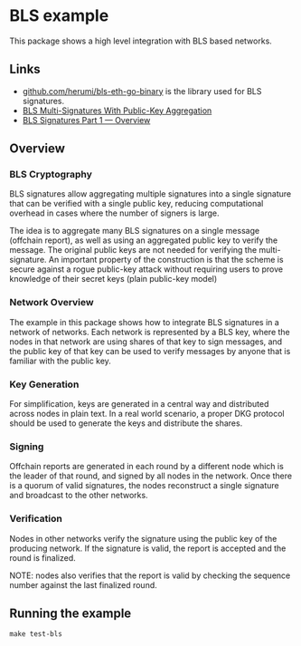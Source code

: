 # BLS example

This package shows a high level integration with BLS based networks.

## Links

- [github.com/herumi/bls-eth-go-binary](https://github.com/herumi/bls-eth-go-binary) is the library used for BLS signatures.
- [BLS Multi-Signatures With Public-Key Aggregation](https://crypto.stanford.edu/~dabo/pubs/papers/BLSmultisig.html)
- [BLS Signatures Part 1 — Overview](https://alonmuroch-65570.medium.com/bls-signatures-part-1-overview-47d9eebf1c75)

## Overview

### BLS Cryptography

BLS signatures allow aggregating multiple signatures into a single signature that can be verified with a single public key, reducing computational overhead in cases where the number of signers is large.

The idea is to aggregate many BLS signatures on a single message (offchain report), as well as using an aggregated public key to verify the message.
The original public keys are not needed for verifying the multi-signature. An important property of the construction is that the scheme is secure against a rogue public-key attack without requiring users to prove knowledge of their secret keys (plain public-key model)

### Network Overview

The example in this package shows how to integrate BLS signatures in a network of networks. Each network is represented by a BLS key, where the nodes in that network are using shares of that key to sign messages, and the public key of that key can be used to verify messages by anyone that is familiar with the public key.

### Key Generation

For simplification, keys are generated in a central way and distributed across nodes in plain text. In a real world scenario, a proper DKG protocol should be used to generate the keys and distribute the shares.

### Signing

Offchain reports are generated in each round by a different node which is the leader of that round, and signed by all nodes in the network. 
Once there is a quorum of valid signatures, the nodes reconstruct a single signature and broadcast to the other networks.

### Verification

Nodes in other networks verify the signature using the public key of the producing network. If the signature is valid, the report is accepted and the round is finalized.

NOTE: nodes also verifies that the report is valid by checking the sequence number against the last finalized round.

## Running the example

```shell
make test-bls
```